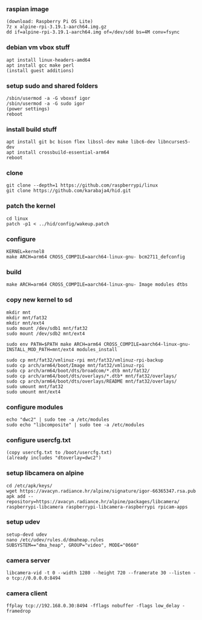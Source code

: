 ### raspian image
```
(download: Raspberry Pi OS Lite)
7z x alpine-rpi-3.19.1-aarch64.img.gz
dd if=alpine-rpi-3.19.1-aarch64.img of=/dev/sdd bs=4M conv=fsync
```

### debian vm vbox stuff
```
apt install linux-headers-amd64
apt install gcc make perl
(install guest additions)
```

### setup sudo and shared folders
```
/sbin/usermod -a -G vboxsf igor
/sbin/usermod -a -G sudo igor
(power settings)
reboot
```

### install build stuff
```
apt install git bc bison flex libssl-dev make libc6-dev libncurses5-dev
apt install crossbuild-essential-arm64
reboot
```

### clone
```
git clone --depth=1 https://github.com/raspberrypi/linux
git clone https://github.com/karabaja4/hid.git
```

### patch the kernel
```
cd linux
patch -p1 < ../hid/config/wakeup.patch
```

### configure
```
KERNEL=kernel8
make ARCH=arm64 CROSS_COMPILE=aarch64-linux-gnu- bcm2711_defconfig
```

### build
```
make ARCH=arm64 CROSS_COMPILE=aarch64-linux-gnu- Image modules dtbs
```

### copy new kernel to sd
```
mkdir mnt
mkdir mnt/fat32
mkdir mnt/ext4
sudo mount /dev/sdb1 mnt/fat32
sudo mount /dev/sdb2 mnt/ext4

sudo env PATH=$PATH make ARCH=arm64 CROSS_COMPILE=aarch64-linux-gnu- INSTALL_MOD_PATH=mnt/ext4 modules_install

sudo cp mnt/fat32/vmlinuz-rpi mnt/fat32/vmlinuz-rpi-backup
sudo cp arch/arm64/boot/Image mnt/fat32/vmlinuz-rpi
sudo cp arch/arm64/boot/dts/broadcom/*.dtb mnt/fat32/
sudo cp arch/arm64/boot/dts/overlays/*.dtb* mnt/fat32/overlays/
sudo cp arch/arm64/boot/dts/overlays/README mnt/fat32/overlays/
sudo umount mnt/fat32
sudo umount mnt/ext4
```

### configure modules
```
echo "dwc2" | sudo tee -a /etc/modules
sudo echo "libcomposite" | sudo tee -a /etc/modules
```

### configure usercfg.txt
```
(copy usercfg.txt to /boot/usercfg.txt)
(already includes "dtoverlay=dwc2")
```

### setup libcamera on alpine
```
cd /etc/apk/keys/
wget https://avacyn.radiance.hr/alpine/signature/igor-66365347.rsa.pub
apk add --repository=https://avacyn.radiance.hr/alpine/packages/libcamera/ raspberrypi-libcamera raspberrypi-libcamera-raspberrypi rpicam-apps
```

### setup udev
```
setup-devd udev
nano /etc/udev/rules.d/dmaheap.rules
SUBSYSTEM=="dma_heap", GROUP="video", MODE="0660"
```

### camera server
```
libcamera-vid -t 0 --width 1280 --height 720 --framerate 30 --listen -o tcp://0.0.0.0:8494
```

### camera client
```
ffplay tcp://192.168.0.30:8494 -fflags nobuffer -flags low_delay -framedrop
```
